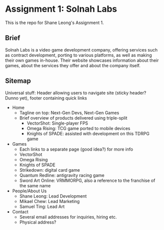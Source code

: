 # Assignment 1: Solnah Labs

This is the repo for Shane Leong's Assignment 1.

## Brief

Solnah Labs is a video game development company, offering services such as contract development, porting to various platforms, as well as making their own games in-house. Their website showcases information about their games, about the services they offer and about the company itself.

## Sitemap

Universal stuff: Header allowing users to navigate site (sticky header? Dunno yet), footer containing quick links

* Home
  * Tagline on top: Next-Gen Devs, Next-Gen Games
  * Brief overview of products delivered using triple-split
    * VectorShot: Single-player FPS
    * Omega Rising: TCG game ported to mobile devices
    * Knights of SPADE: assisted with development on this TDRPG game
* Games
  * Each links to a separate page (good idea?) for more info
  * VectorShot
  * Omega Rising
  * Knights of SPADE
  * Strikedown: digital card game
  * Quantum Redline: antigravity racing game
  * Sword Art Online: VRMMORPG, also a reference to the franchise of the same name
* People/About Us
  * Shane Leong: Lead Development
  * Mikael Chew: Lead Marketing
  * Samuel Ting: Lead Art
* Contact
  * Several email addresses for inquiries, hiring etc.
  * Physical address?
